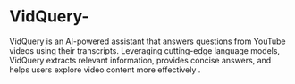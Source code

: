 # VidQuery-
VidQuery is an AI-powered assistant that answers questions from YouTube videos using their transcripts. Leveraging cutting-edge language models, VidQuery extracts relevant information, provides concise answers, and helps users explore video content more effectively .
